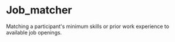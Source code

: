 # Job_matcher
Matching a participant's minimum skills or prior work experience to available job openings.
